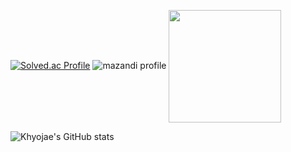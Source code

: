 
[![Solved.ac Profile](http://mazassumnida.wtf/api/v2/generate_badge?boj=gywo1l)](https://solved.ac/gywo1l/)
![mazandi profile](http://mazandi.herokuapp.com/api?handle=(gywo1l)&theme=dark)
<a href="https://github.com/Khyojae"><img align="center" style="height:180px" src="https://github-readme-stats.vercel.app/api/top-langs/?username=Khyojae&layout=compact&theme=nord&hide_border=true" /></a> 

![Khyojae's GitHub stats](https://github-readme-stats.vercel.app/api?username=Khyojae&show_icons=true&theme=radical)


